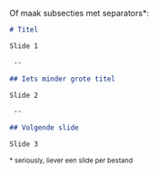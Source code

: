 Of maak subsecties met separators*:

```md
# Titel

Slide 1

 --

## Iets minder grote titel

Slide 2

 --

## Volgende slide

Slide 3

```
<small>* seriously, liever een slide per bestand</small>